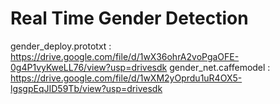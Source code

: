 # Real Time Gender Detection
gender_deploy.prototxt : https://drive.google.com/file/d/1wX36ohrA2voPgaOFE-0g4P1vyKweLL76/view?usp=drivesdk
gender_net.caffemodel : https://drive.google.com/file/d/1wXM2yOprdu1uR4OX5-lgsgpEqJID59Tb/view?usp=drivesdk
